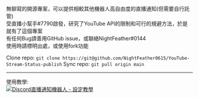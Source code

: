無聊寫的開源專案，可以提供相較其他機器人高自由度的直播通知(但需要自行託管)  
受直播小幫手#7790啟發，研究了YouTube API的限制和可行的規避方法，於是就有了這個專案  
有任何Bug請善用GitHub issue，或聯絡NightFeather#0144  
使用時請標明出處，或使用fork功能  

Clone repo: `git clone https://git@github.com/NightFeather0615/YouTube-Stream-Status-publish`
Sync repo: `git pull origin main`

---

使用教學:  
[![Discord直播通知機器人 - 設定教學](https://res.cloudinary.com/marcomontalbano/image/upload/v1640788253/video_to_markdown/images/youtube--m7LjVgON_c0-c05b58ac6eb4c4700831b2b3070cd403.jpg)](https://www.youtube.com/watch?v=m7LjVgON_c0 "Discord直播通知機器人 - 設定教學")
